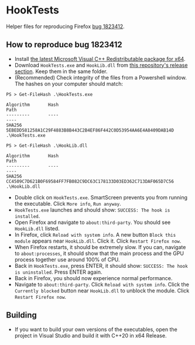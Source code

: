# HookTests

Helper files for reproducing Firefox [bug 1823412](https://bugzilla.mozilla.org/show_bug.cgi?id=1823412).

## How to reproduce bug 1823412

- Install [the latest Microsoft Visual C++ Redistributable package for x64](https://aka.ms/vs/17/release/vc_redist.x64.exe).
- Download `HookTests.exe` and `HookLib.dll` from [this repository's release section](https://github.com/yjugl/bug1823412/releases/tag/v1.0). Keep them in the same folder.
- (Recommended) Check integrity of the files from a Powershell window. The hashes on your computer should match:

```
PS > Get-FileHash .\HookTests.exe

Algorithm       Hash                                                                   Path
---------       ----                                                                   ----
SHA256          5EBEDD581258A1C29F4883B8B443C2B4EF86F442C0D53954AA6E4A8409DAB14D       .\HookTests.exe

PS > Get-FileHash .\HookLib.dll

Algorithm       Hash                                                                   Path
---------       ----                                                                   ----
SHA256          CC4509C7D621B0F69584FF7FB082C9DC63C178133D03ED362C713DAF065D7C56       .\HookLib.dll
```

- Double click on `HookTests.exe`. SmartScreen prevents you from running the executable. Click `More info`, `Run anyway`.
- `HookTests.exe` launches and should show: `SUCCESS: The hook is installed`.
- Open Firefox and navigate to `about:third-party`. You should see `HookLib.dll` listed.
- In Firefox, click `Reload with system info`. A new button `Block this module` appears near `HookLib.dll`. Click it. Click `Restart Firefox now`.
- When Firefox restarts, it should be extremely slow. If you can, navigate to `about:processes`, it should show that the main process and the GPU process together use around 100% of CPU.
- Back in `HookTests.exe`, press ENTER, it should show: `SUCCESS: The hook is uninstalled`. Press ENTER again.
- Back in Firefox, you should now experience normal performance.
- Navigate to `about:third-party`. Click `Reload with system info`. Click the `Currently blocked` button near `HookLib.dll` to unblock the module.  Click `Restart Firefox now`.

## Building

- If you want to build your own versions of the executables, open the project in Visual Studio and build it with C++20 in x64 Release.
